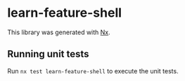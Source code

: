 # learn-feature-shell

This library was generated with [Nx](https://nx.dev).

## Running unit tests

Run `nx test learn-feature-shell` to execute the unit tests.
